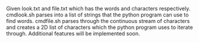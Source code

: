 Given look.txt and file.txt which has the words and characters respectively. cmdlook.sh parses into a list of strings that the python program can use to find words.
cmdfile.sh parses through the continuous stream of characters and creates a 2D list of characters which the python program uses to iterate through. Additional features will be implemented soon.
